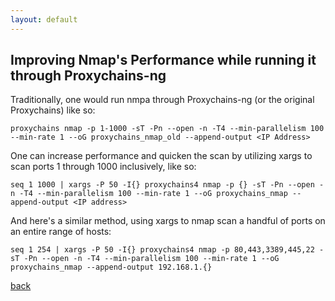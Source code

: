 ```yaml
---
layout: default
---
```


## Improving Nmap's Performance while running it through Proxychains-ng

Traditionally, one would run nmpa through Proxychains-ng (or the original Proxychains) like so:

```
proxychains nmap -p 1-1000 -sT -Pn --open -n -T4 --min-parallelism 100 --min-rate 1 --oG proxychains_nmap_old --append-output <IP Address>
```

One can increase performance and quicken the scan by utilizing xargs to scan ports 1 through 1000 inclusively, like so:

```
seq 1 1000 | xargs -P 50 -I{} proxychains4 nmap -p {} -sT -Pn --open -n -T4 --min-parallelism 100 --min-rate 1 --oG proxychains_nmap --append-output <IP address>
```

And here's a similar method, using xargs to nmap scan a handful of ports on an entire range of hosts:

```
seq 1 254 | xargs -P 50 -I{} proxychains4 nmap -p 80,443,3389,445,22 -sT -Pn --open -n -T4 --min-parallelism 100 --min-rate 1 --oG proxychains_nmap --append-output 192.168.1.{}
```

[back](/)

